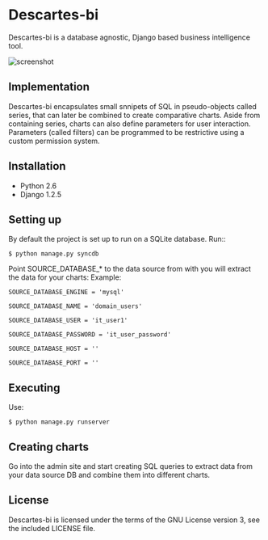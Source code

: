 Descartes-bi	
=============

Descartes-bi is a database agnostic, Django based business intelligence tool.

![screenshot](http://img263.imageshack.us/img263/1582/screenshotbo.png)


Implementation
--------------

Descartes-bi encapsulates small snnipets of SQL in pseudo-objects called series, that can later be combined to create comparative charts.  Aside from containing series, charts can also define parameters for user interaction.  Parameters (called filters) can be programmed to be restrictive using a custom permission system.

Installation
------------

 * Python 2.6
 * Django 1.2.5


Setting up
----------

By default the project is set up to run on a SQLite database. Run::

    $ python manage.py syncdb

Point SOURCE_DATABASE_* to the data source from with you will extract the data for your charts:
Example:

    SOURCE_DATABASE_ENGINE = 'mysql'

    SOURCE_DATABASE_NAME = 'domain_users'

    SOURCE_DATABASE_USER = 'it_user1'

    SOURCE_DATABASE_PASSWORD = 'it_user_password'

    SOURCE_DATABASE_HOST = ''

    SOURCE_DATABASE_PORT = ''


Executing
---------

Use:

    $ python manage.py runserver



Creating charts
---------------

Go into the admin site and start creating SQL queries to extract data from your data source DB and combine them into different charts.


License
-------
Descartes-bi is licensed under the terms of the GNU License version 3, see the included LICENSE file.
